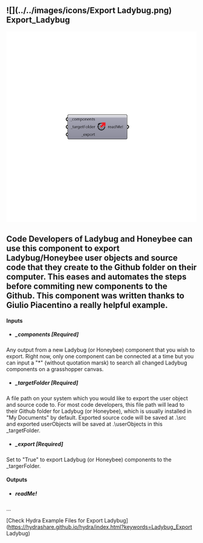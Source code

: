 ## ![](../../images/icons/Export Ladybug.png) Export_Ladybug

![](../../images/components/Export_Ladybug.png)

Code Developers of Ladybug and Honeybee can use this component to export Ladybug/Honeybee user objects and source code that they create to the Github folder on their computer.
 This eases and automates the steps before commiting new components to the Github.
 This component was written thanks to Giulio Piacentino a really helpful example.
 -
 

#### Inputs
* ##### _components [Required]
Any output from a new Ladybug (or Honeybee) component that you wish to export. Right now, only one component can be connected at a time but you can input a "*" (without quotation marsk) to search all changed Ladybug components on a grasshopper canvas.
* ##### _targetFolder [Required]
A file path on your system which you would like to export the user object and source code to.  For most code developers, this file path will lead to their Github folder for Ladybug (or Honeybee), which is usually installed in "My Documents" by default. Exported source code will be saved at .\src and exported userObjects will be saved at .\userObjects in this _targetFolder.
* ##### _export [Required]
Set to "True" to export Ladybug (or Honeybee) components to the _targerFolder.

#### Outputs
* ##### readMe!
...


[Check Hydra Example Files for Export Ladybug](https://hydrashare.github.io/hydra/index.html?keywords=Ladybug_Export Ladybug)